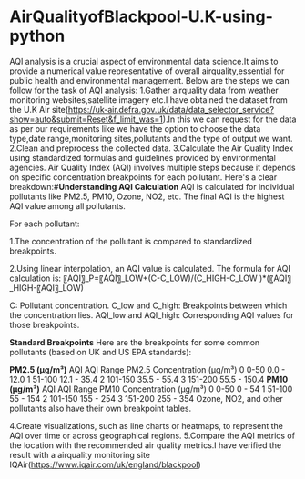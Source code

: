 # AirQualityofBlackpool-U.K-using-python
AQI analysis is a crucial aspect of environmental data science.It aims to provide a numerical value representative of overall airquality,essential for public health and environmental management.
Below are the steps we can follow for the task of AQI analysis:
    1.Gather airquality data from weather monitoring websites,satellite imagery etc.I have obtained the dataset from the U.K Air site(https://uk-air.defra.gov.uk/data/data_selector_service?show=auto&submit=Reset&f_limit_was=1).In this we can request for the data as per our requirements like we have the option to choose the data type,date range,monitoring sites,pollutants and the type of output we want.
    2.Clean and preprocess the collected data.
    3.Calculate the Air Quality Index using standardized formulas and guidelines provided by environmental agencies.
     Air Quality Index (AQI) involves multiple steps because it depends on specific concentration breakpoints for each pollutant. Here's a clear breakdown:#**Understanding AQI Calculation**
AQI is calculated for individual pollutants like PM2.5, PM10, Ozone, NO2, etc. The final AQI is the highest AQI value among all pollutants.

For each pollutant:
    

1.The concentration of the pollutant is compared to standardized breakpoints.

2.Using linear interpolation, an AQI value is calculated.
The formula for AQI calculation is:
            〖AQI〗_P=〖AQI〗_LOW+(C-C_LOW)/(C_HIGH-C_LOW )*(〖AQI〗_HIGH-〖AQI〗_LOW)


C: Pollutant concentration.
C_low and C_high: Breakpoints between which the concentration lies.
AQI_low and AQI_high: Corresponding AQI values for those breakpoints.

**Standard Breakpoints**
Here are the breakpoints for some common pollutants (based on UK and US EPA standards):


**PM2.5 (µg/m³)**
AQI	AQI Range	PM2.5 Concentration (µg/m³)
0	0-50	      0.0 - 12.0
1	51-100	      12.1 - 35.4
2	101-150	      35.5 - 55.4
3	151-200	      55.5 - 150.4
**PM10 (µg/m³)**
AQI	AQI Range	PM10 Concentration (µg/m³)
0	0-50	       0 - 54
1	51-100	       55 - 154
2	101-150	       155 - 254
3	151-200	       255 - 354
Ozone, NO2, and other pollutants also have their own breakpoint tables.

4.Create visualizations, such as line charts or heatmaps, to represent the AQI over time or across geographical regions.
5.Compare the AQI metrics of the location with the recommended air quality metrics.I have verified the result with a airquality monitoring site IQAir(https://www.iqair.com/uk/england/blackpool)
